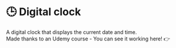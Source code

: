# 🕒 Digital clock
A digital clock that displays the current date and time.<br>
Made thanks to an Udemy course - You can see it working here! 👉
